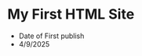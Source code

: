 <!DOCTYPE html>
<html>
<head>
  <body>
  <h1>My First HTML Site</h1>

<ul>
  <li> Date of First publish</li>
  <li>4/9/2025</li>
</ul>
</body>

</head>

</html>
